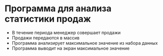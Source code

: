 # **Программа для анализа статистики продаж**

* В течение периода менеджер совершает продажи
* Продажи передаются в массив
* Программа анализирует максимальное значение из набора данных
* Программа выводит на экран максимальное значение
